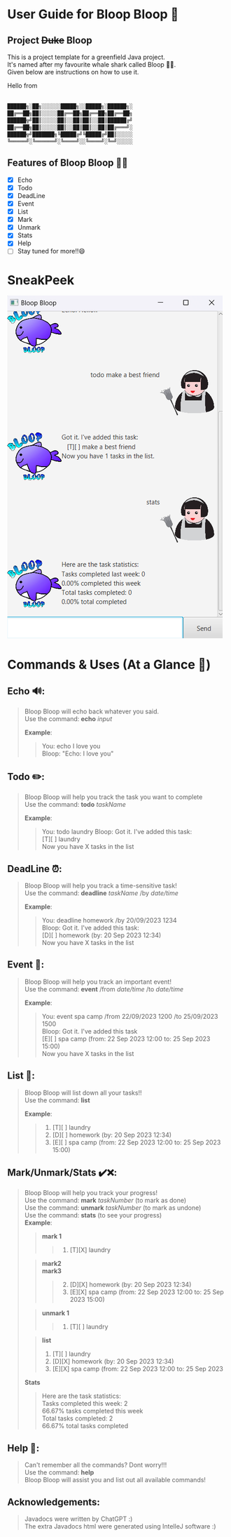 # User Guide for Bloop Bloop 🐳

## Project ~~Duke~~ Bloop
This is a project template for a greenfield Java project.<br>
It's named after my favourite whale shark called Bloop 🐳😄.<br>
Given below are instructions on how to use it.<br>

Hello from
```

██████╗░██╗░░░░░░█████╗░░█████╗░██████╗░
██╔══██╗██║░░░░░██╔══██╗██╔══██╗██╔══██╗
██████╦╝██║░░░░░██║░░██║██║░░██║██████╔╝
██╔══██╗██║░░░░░██║░░██║██║░░██║██╔═══╝░
██████╦╝███████╗╚█████╔╝╚█████╔╝██║░░░░░
╚═════╝░╚══════╝░╚════╝░░╚════╝░╚═╝░░░░░
```

## Features of Bloop Bloop 🐳🐳
- [x] Echo
- [x] Todo
- [x] DeadLine
- [x] Event
- [x] List
- [x] Mark
- [x] Unmark
- [x] Stats
- [x] Help
- [ ] Stay tuned for more!!😄

# SneakPeek
![alt text](Ui.png)

# Commands & Uses (At a Glance 👀)

## Echo 🔊:
> Bloop Bloop will echo back whatever you said.<br>
> Use the command: **echo** _input_
>
> **Example**:
>> You: echo I love you <br>
>> Bloop: "Echo: I love you"


## Todo ✏️:
> Bloop Bloop will help you track the task you want to complete <br>
> Use the command: **todo** _taskName_
>
> **Example**:
>> You: todo laundry
>> Bloop: Got it. I've added this task: <br>
>>        [T][ ] laundry <br>
>>        Now you have X tasks in the list


## DeadLine ⏰:
> Bloop Bloop will help you track a time-sensitive task! <br>
> Use the command: **deadline** _taskName_ /by _date/time_ <br>
>
> **Example**:
>> You: deadline homework /by 20/09/2023 1234 <br>
>> Bloop: Got it. I've added this task: <br>
>>        [D][ ] homework (by: 20 Sep 2023 12:34) <br>
>>        Now you have X tasks in the list <br>


## Event 📅:
> Bloop Bloop will help you track an important event! <br>
> Use the command: **event** /from _date/time_ /to _date/time_<br>
> 
> **Example**:
>> You: event spa camp /from 22/09/2023 1200 /to 25/09/2023 1500<br>
>> Bloop: Got it. I've added this task<br>
>>        [E][ ] spa camp (from: 22 Sep 2023 12:00 to: 25 Sep 2023 15:00)<br>
>>        Now you have X tasks in the list


## List 📝:
> Bloop Bloop will list down all your tasks!!<br>
> Use the command: **list**<br>
> 
> **Example**:
>> 1. [T][ ] laundry<br>
>> 2. [D][ ] homework (by: 20 Sep 2023 12:34)<br>
>> 3. [E][ ] spa camp (from: 22 Sep 2023 12:00 to: 25 Sep 2023 15:00)


## Mark/Unmark/Stats ✔️❌:
> Bloop Bloop will help you track your progress! <br>
> Use the command: **mark** _taskNumber_ (to mark as done)<br>
> Use the command: **unmark** _taskNumber_ (to mark as undone)<br>
> Use the command: **stats** (to see your progress)<br>
> **Example**:
>>**mark 1**
>>> 1. [T][X] laundry<br>
>
>> **mark2** <br>
>> **mark3** 
>>> 2. [D][X] homework (by: 20 Sep 2023 12:34)<br>
>>> 3. [E][X] spa camp (from: 22 Sep 2023 12:00 to: 25 Sep 2023 15:00)
>
>> **unmark 1**
>>> 1. [T][ ] laundry<br>
>
>> **list** <br> 
>> 1. [T][ ] laundry<br>
>> 2. [D][X] homework (by: 20 Sep 2023 12:34)<br>
>> 3. [E][X] spa camp (from: 22 Sep 2023 12:00 to: 25 Sep 2023
>
> **Stats**
>> Here are the task statistics: <br>
>> Tasks completed this week: 2<br>
>> 66.67% tasks completed this week<br>
>> Total tasks completed: 2<br>
>> 66.67% total tasks completed

## Help 💁:
> Can't remember all the commands? 
> Dont worry!!! <br>
> Use the command: **help** <br>
> Bloop Bloop will assist you and list out all available commands!


## Acknowledgements:
> Javadocs were written by ChatGPT :) <br>
> The extra Javadocs html were generated using IntelleJ software :)
